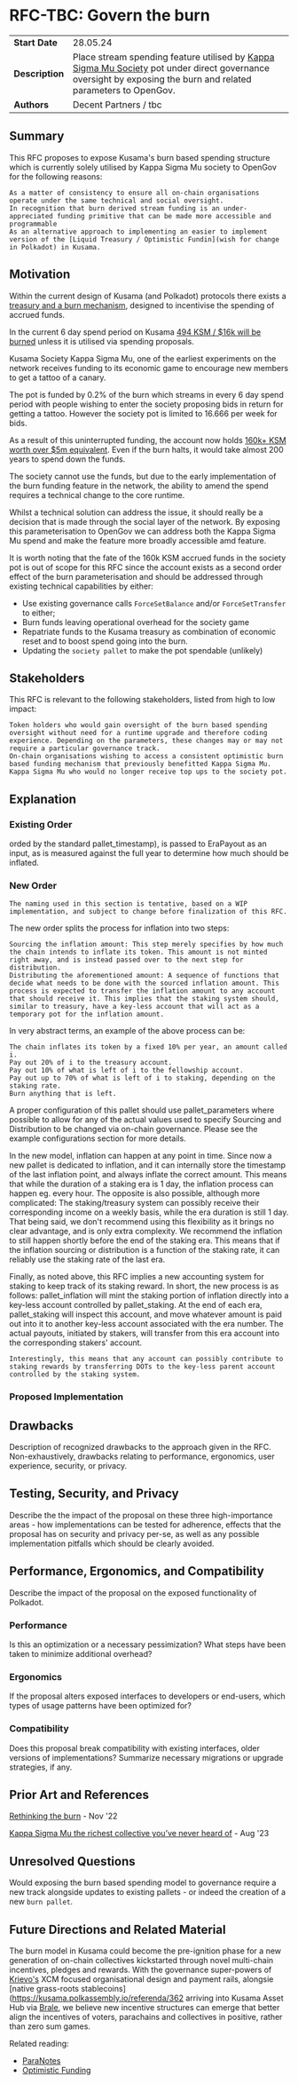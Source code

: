 # RFC-TBC: Govern the burn

|                 |                                                                                             |
| --------------- | ------------------------------------------------------------------------------------------- |
| **Start Date**  | 28.05.24                                                                    |
| **Description** | Place stream spending feature utilised by [Kappa Sigma Mu Society](https://hackmd.io/@gavwood/ByEiaFgZ8) pot under direct governance oversight by exposing the burn and related parameters to OpenGov.                                                                    |
| **Authors**     | Decent Partners / tbc                                                                                            |

## Summary

This RFC proposes to expose Kusama's burn based spending structure which is currently solely utilised by Kappa Sigma Mu society to OpenGov for the following reasons:

    As a matter of consistency to ensure all on-chain organisations operate under the same technical and social oversight.
    In recognition that burn derived stream funding is an under-appreciated funding primitive that can be made more accessible and programmable
    As an alternative approach to implementing an easier to implement version of the [Liquid Treasury / Optimistic Fundin](wish for change in Polkadot) in Kusama.

## Motivation

Within the current design of Kusama (and Polkadot) protocols there exists a [treasury and a burn mechanism](https://guide.kusama.network/docs/learn-polkadot-opengov-treasury/), designed to incentivise the spending of accrued funds.

In the current 6 day spend period on Kusama [494 KSM / $16k will be burned](https://polkadot.js.org/apps/?rpc=wss%3A%2F%2Fksm-rpc.stakeworld.io#/treasury) unless it is utilised via spending proposals.

Kusama Society Kappa Sigma Mu, one of the earliest experiments on the network receives funding to its economic game to encourage new members to get a tattoo of a canary.

The pot is funded by 0.2% of the burn which streams in every 6 day spend period with people wishing to enter the society proposing bids in return for getting a tattoo. However the society pot is limited to 16.666 per week for bids.

As a result of this uninterrupted funding, the account now holds [160k+ KSM worth over $5m equivalent](https://kusama.subscan.io/account/F3opxRbN5ZbbNGg1tFTKna9ymddEen74rNVr5JRPb3nRsXX). Even if the burn halts, it would take almost 200 years to spend down the funds.

The society cannot use the funds, but due to the early implementation of the burn funding feature in the network, the ability to amend the spend requires a technical change to the core runtime. 

Whilst a technical solution can address the issue, it should really be a decision that is made through the social layer of the network. By exposing this parameterisation to OpenGov we can address both the Kappa Sigma Mu spend and make the feature more broadly accessible amd feature. 

It is worth noting that the fate of the 160k KSM accrued funds in the society pot is out of scope for this RFC since the account exists as a second order effect of the burn parameterisation and should be addressed through existing technical capabilities by either: 

- Use existing governance calls `ForceSetBalance` and/or `ForceSetTransfer` to either;
 - Burn funds leaving operational overhead for the society game
 - Repatriate funds to the Kusama treasury as combination of economic reset and to boost spend going into the burn.  
- Updating the `society pallet` to make the pot spendable (unlikely)

## Stakeholders

This RFC is relevant to the following stakeholders, listed from high to low impact:

    Token holders who would gain oversight of the burn based spending oversight without need for a runtime upgrade and therefore coding experience. Depending on the parameters, these changes may or may not require a particular governance track.
    On-chain organisations wishing to access a consistent optimistic burn based funding mechanism that previously benefitted Kappa Sigma Mu. 
    Kappa Sigma Mu who would no longer receive top ups to the society pot.

## Explanation

### Existing Order

orded by the standard pallet_timestamp), is passed to EraPayout as an input, as is measured against the full year to determine how much should be inflated.

### New Order

    The naming used in this section is tentative, based on a WIP implementation, and subject to change before finalization of this RFC.

The new order splits the process for inflation into two steps:

    Sourcing the inflation amount: This step merely specifies by how much the chain intends to inflate its token. This amount is not minted right away, and is instead passed over to the next step for distribution.
    Distributing the aforementioned amount: A sequence of functions that decide what needs to be done with the sourced inflation amount. This process is expected to transfer the inflation amount to any account that should receive it. This implies that the staking system should, similar to treasury, have a key-less account that will act as a temporary pot for the inflation amount.

In very abstract terms, an example of the above process can be:

    The chain inflates its token by a fixed 10% per year, an amount called i.
    Pay out 20% of i to the treasury account.
    Pay out 10% of what is left of i to the fellowship account.
    Pay out up to 70% of what is left of i to staking, depending on the staking rate.
    Burn anything that is left.

A proper configuration of this pallet should use pallet_parameters where possible to allow for any of the actual values used to specify Sourcing and Distribution to be changed via on-chain governance. Please see the example configurations section for more details.

In the new model, inflation can happen at any point in time. Since now a new pallet is dedicated to inflation, and it can internally store the timestamp of the last inflation point, and always inflate the correct amount. This means that while the duration of a staking era is 1 day, the inflation process can happen eg. every hour. The opposite is also possible, although more complicated: The staking/treasury system can possibly receive their corresponding income on a weekly basis, while the era duration is still 1 day. That being said, we don't recommend using this flexibility as it brings no clear advantage, and is only extra complexity. We recommend the inflation to still happen shortly before the end of the staking era. This means that if the inflation sourcing or distribution is a function of the staking rate, it can reliably use the staking rate of the last era.

Finally, as noted above, this RFC implies a new accounting system for staking to keep track of its staking reward. In short, the new process is as follows: pallet_inflation will mint the staking portion of inflation directly into a key-less account controlled by pallet_staking. At the end of each era, pallet_staking will inspect this account, and move whatever amount is paid out into it to another key-less account associated with the era number. The actual payouts, initiated by stakers, will transfer from this era account into the corresponding stakers' account.

    Interestingly, this means that any account can possibly contribute to staking rewards by transferring DOTs to the key-less parent account controlled by the staking system.

### Proposed Implementation

## Drawbacks

Description of recognized drawbacks to the approach given in the RFC. Non-exhaustively, drawbacks relating to performance, ergonomics, user experience, security, or privacy.

## Testing, Security, and Privacy

Describe the the impact of the proposal on these three high-importance areas - how implementations can be tested for adherence, effects that the proposal has on security and privacy per-se, as well as any possible implementation pitfalls which should be clearly avoided.

## Performance, Ergonomics, and Compatibility

Describe the impact of the proposal on the exposed functionality of Polkadot.

### Performance

Is this an optimization or a necessary pessimization? What steps have been taken to minimize additional overhead?

### Ergonomics

If the proposal alters exposed interfaces to developers or end-users, which types of usage patterns have been optimized for?

### Compatibility

Does this proposal break compatibility with existing interfaces, older versions of implementations? Summarize necessary migrations or upgrade strategies, if any.

## Prior Art and References

[Rethinking the burn](https://kusama.polkassembly.io/post/2018) - Nov '22

[Kappa Sigma Mu the richest collective you’ve never heard of](https://forum.polkadot.network/t/kusama-issue-1-treasury-burn-kappa-sigma-mu-and-the-richest-collective-youve-never-heard-of/3059) - Aug '23

## Unresolved Questions

Would exposing the burn based spending model to governance require a new track alongside updates to existing pallets - or indeed the creation of a new `burn pallet`. 

## Future Directions and Related Material

The burn model in Kusama could become the pre-ignition phase for a new generation of on-chain collectives kickstarted through novel multi-chain incentives, pledges and rewards. With the governance super-powers of [Krievo's](https://virto.network/blog/1ksm-1dao-create-community-kreivo/) XCM focused organisational design and payment rails, alongsie [native grass-roots stablecoins](https://kusama.polkassembly.io/referenda/362 arriving into Kusama Asset Hub via [Brale](https://brale.xyz), we believe new incentive structures can emerge that better align the incentives of voters, parachains and collectives in positive, rather than zero sum games. 

Related reading:
- [ParaNotes](https://forum.polkadot.network/t/introducing-paranotes-regenerative-defi-for-advancing-the-paraverse/1002)
- [Optimistic Funding](https://polkadot.subsquare.io/referenda/712)








